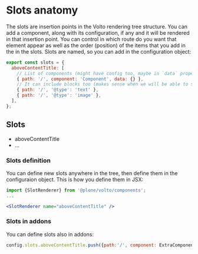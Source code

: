 # Slots anatomy

The slots are insertion points in the Volto rendering tree structure. You can add a
component, along with its configuration, if any and it will be rendered in that
insertion point. You can control in which route do you want that element appear as well
as the order (position) of the items that you add in the in the slots. Slots are named,
so you can add in the configuration object:

```js
export const slots = {
  aboveContentTitle: [
    // List of components (might have config too, maybe in `data` property)
    { path: '/', component: 'Component', data: {} },
    // It can include blocks too (makes sense when we will be able to save them)
    { path: '/', '@type': 'text' },
    { path: '/', '@type': 'image' },
  ],
};
```

## Slots

- aboveContentTitle
- ...

### Slots definition

You can define new slots anywhere in the tree, then define them in the configuraion
object. This is how you define them in JSX:

```jsx
import {SlotRenderer} from '@plone/volto/components';
...

<SlotRenderer name="aboveContentTitle" />

```

### Slots in addons

You can define slots also in addons:

```js
config.slots.aboveContentTitle.push({path:'/', component: ExtraComponent})
```
